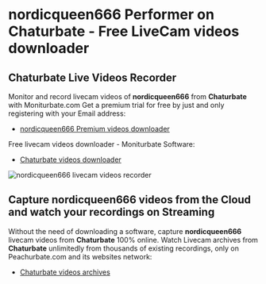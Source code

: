 # nordicqueen666 Performer on Chaturbate - Free LiveCam videos downloader

## Chaturbate Live Videos Recorder

Monitor and record livecam videos of **nordicqueen666** from **Chaturbate** with Moniturbate.com
Get a premium trial for free by just and only registering with your Email address:
* [nordicqueen666 Premium videos downloader](https://moniturbate.com/request-demo-licence-key.html)

Free livecam videos downloader - Moniturbate Software:
* [Chaturbate videos downloader](https://moniturbate.com/moniturbate-download-software.html)

![nordicqueen666 livecam videos recorder](https://peachurnet.com/templates/moniturbate-software.png)


## Capture nordicqueen666 videos from the Cloud and watch your recordings on Streaming

Without the need of downloading a software, capture **nordicqueen666** livecam videos from **Chaturbate** 100% online.
Watch Livecam archives from **Chaturbate** unlimitedly from thousands of existing recordings, only on Peachurbate.com and its websites network:
* [Chaturbate videos archives](https://peachurnet.com/)